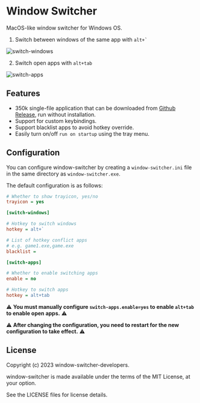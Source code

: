 # Window Switcher

MacOS-like window switcher for Windows OS.

1. Switch between windows of the same app with ``` alt+` ```

![switch-windows](https://user-images.githubusercontent.com/4012553/221805510-ee6a4f2e-e527-4f63-b4a0-080a447d176d.gif)

2. Switch open apps with `alt+tab`

![switch-apps](https://user-images.githubusercontent.com/4012553/221538853-b4793205-23a6-4a27-9f3c-4ff519cd6650.gif)

## Features

- 350k single-file application that can be downloaded from [Github Release](https://github.com/sigoden/windows-switcher/releases), run without installation.
- Support for custom keybindings.
- Support blacklist apps to avoid hotkey override.
- Easily turn on/off `run on startup` using the tray menu.

## Configuration

You can configure window-switcher by creating a `window-switcher.ini` file in the same directory as `window-switcher.exe`.

The default configuration is as follows:

```ini
# Whether to show trayicon, yes/no
trayicon = yes 

[switch-windows]

# Hotkey to switch windows
hotkey = alt+`

# List of hotkey conflict apps
# e.g. game1.exe,game.exe
blacklist =

[switch-apps]

# Whether to enable switching apps
enable = no

# Hotkey to switch apps
hotkey = alt+tab
```

⚠️ **You must manually configure `switch-apps.enable=yes` to enable `alt+tab` to enable open apps.** ⚠️

⚠️ **After changing the configuration, you need to restart for the new configuration to take effect.** ⚠️

## License

Copyright (c) 2023 window-switcher-developers.

window-switcher is made available under the terms of the MIT License, at your option.

See the LICENSE files for license details.
